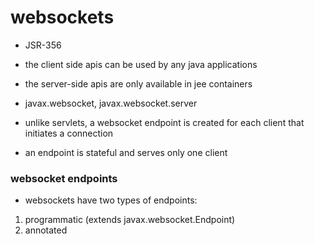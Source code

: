 # websockets

- JSR-356

- the client side apis can be used by any java applications

- the server-side apis are only available in jee containers

- javax.websocket, javax.websocket.server

- unlike servlets, a websocket endpoint is created for each client that initiates a connection

- an endpoint is stateful and serves only one client

### websocket endpoints

- websockets have two types of endpoints:

1. programmatic (extends javax.websocket.Endpoint)
2. annotated
